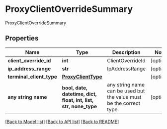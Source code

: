 # ProxyClientOverrideSummary

ProxyClientOverrideSummary

## Properties
Name | Type | Description | Notes
------------ | ------------- | ------------- | -------------
**client_override_id** | **int** | ClientOverrideId | [optional] 
**ip_address_range** | **str** | IpAddressRange | [optional] 
**terminal_client_type** | [**ProxyClientType**](ProxyClientType.md) |  | [optional] 
**any string name** | **bool, date, datetime, dict, float, int, list, str, none_type** | any string name can be used but the value must be the correct type | [optional]

[[Back to Model list]](../README.md#documentation-for-models) [[Back to API list]](../README.md#documentation-for-api-endpoints) [[Back to README]](../README.md)


